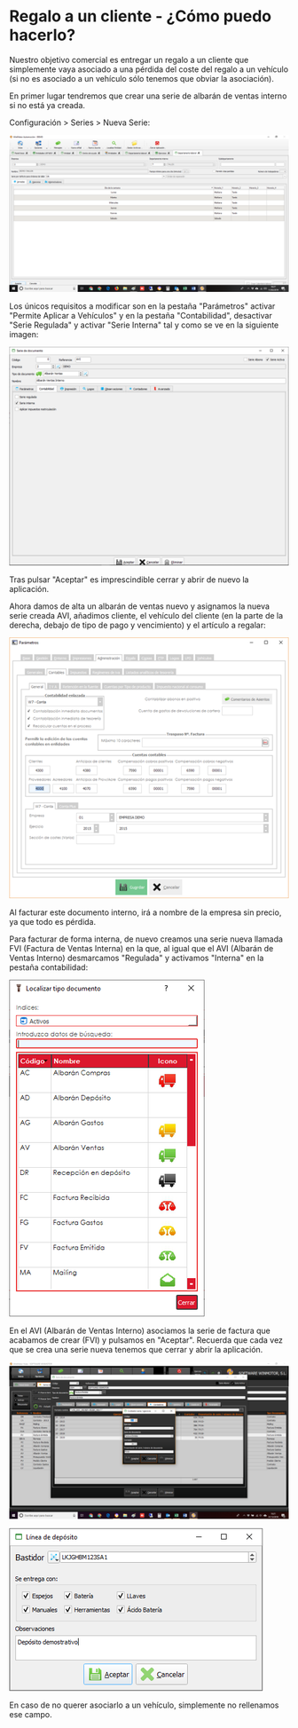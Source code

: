 # Regalo a un cliente - ¿Cómo puedo hacerlo?

Nuestro objetivo comercial es entregar un regalo a un cliente que simplemente vaya asociado a una pérdida del coste del regalo a un vehículo \(si no es asociado a un vehículo sólo tenemos que obviar la asociación\).

En primer lugar tendremos que crear una serie de albarán de ventas interno si no está ya creada. 

Configuración &gt; Series &gt; Nueva Serie:

![](../.gitbook/assets/image%20%28186%29.png)

Los únicos requisitos a modificar son en la pestaña "Parámetros" activar "Permite Aplicar a Vehículos" y en la pestaña "Contabilidad", desactivar "Serie Regulada" y activar "Serie Interna" tal y como se ve en la siguiente imagen:

![](../.gitbook/assets/image.png)

Tras pulsar "Aceptar" es imprescindible cerrar y abrir de nuevo la aplicación.

Ahora damos de alta un albarán de ventas nuevo y asignamos la nueva serie creada AVI, añadimos cliente, el vehículo del cliente \(en la parte de la derecha, debajo de tipo de pago y vencimiento\) y el artículo a regalar:

![](../.gitbook/assets/image%20%28372%29.png)

Al facturar este documento interno, irá a nombre de la empresa sin precio, ya que todo es pérdida.

Para facturar de forma interna, de nuevo creamos una serie nueva llamada FVI \(Factura de Ventas Interna\) en la que, al igual que el AVI \(Albarán de Ventas Interno\) desmarcamos "Regulada" y activamos "Interna" en la pestaña contabilidad:

![](../.gitbook/assets/image%20%28510%29.png)

En el AVI \(Albarán de Ventas Interno\) asociamos la serie de factura que acabamos de crear \(FVI\) y pulsamos en "Aceptar". Recuerda que cada vez que se crea una serie nueva tenemos que cerrar y abrir la aplicación.

![](../.gitbook/assets/image%20%28414%29.png)

![Factura de Ventas Interna](../.gitbook/assets/image%20%28340%29.png)

En caso de no querer asociarlo a un vehículo, simplemente no rellenamos ese campo.





